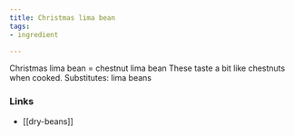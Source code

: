 ```yaml
---
title: Christmas lima bean
tags:
- ingredient

---
```

Christmas lima bean = chestnut lima bean These taste a bit like chestnuts when cooked. Substitutes: lima beans

### Links

* [[dry-beans]]

